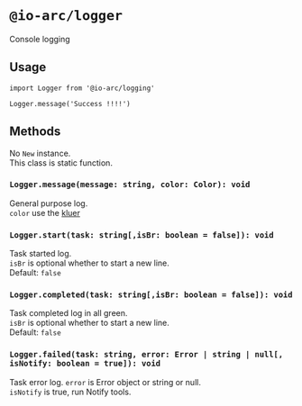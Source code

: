# `@io-arc/logger`

Console logging

## Usage

```
import Logger from '@io-arc/logging'

Logger.message('Success !!!!')
```

## Methods

No `New` instance.  
This class is static function.

### `Logger.message(message: string, color: Color): void`

General purpose log.  
`color` use the [kluer](https://github.com/lukeed/kleur)

### `Logger.start(task: string[,isBr: boolean = false]): void`

Task started log.  
`isBr` is optional whether to start a new line.  
Default: `false`

### `Logger.completed(task: string[,isBr: boolean = false]): void`

Task completed log in all green.  
`isBr` is optional whether to start a new line.  
Default: `false`

### `Logger.failed(task: string, error: Error | string | null[, isNotify: boolean = true]): void`

Task error log. 
`error` is Error object or string or null.  
`isNotify` is true, run Notify tools.